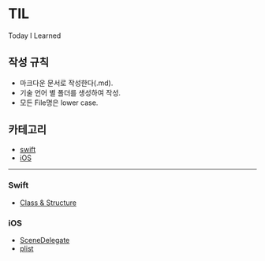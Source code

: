 # TIL
Today I Learned

## 작성 규칙
* 마크다운 문서로 작성한다(.md).
* 기술 언어 별 폴더를 생성하여 작성.
* 모든 File명은 lower case.

## 카테고리
* [swift](#swift)
* [iOS](#iOS)

---

### Swift
* [Class & Structure](swift/swif-class-structure.md)

### iOS
* [SceneDelegate](ios/ios-scene-delegate.md)
* [plist](ios/ios-plist.md)
